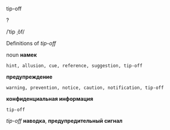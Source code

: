 tip-off

?

/ˈtip ˌôf/

Definitions of _tip-off_

noun
**намек**

    hint, allusion, cue, reference, suggestion, tip-off
**предупреждение**

    warning, prevention, notice, caution, notification, tip-off
**конфиденциальная информация**

    tip-off

_tip-off_
**наводка**, **предупредительный сигнал**